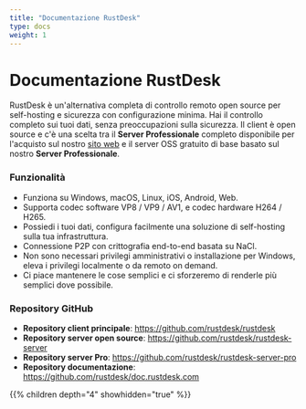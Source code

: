 ```yaml
---
title: "Documentazione RustDesk"
type: docs
weight: 1
---
```


# Documentazione RustDesk

RustDesk è un'alternativa completa di controllo remoto open source per self-hosting e sicurezza con configurazione minima. Hai il controllo completo sui tuoi dati, senza preoccupazioni sulla sicurezza. Il client è open source e c'è una scelta tra il **Server Professionale** completo disponibile per l'acquisto sul nostro [sito web](https://rustdesk.com) e il server OSS gratuito di base basato sul nostro **Server Professionale**.

### Funzionalità
- Funziona su Windows, macOS, Linux, iOS, Android, Web.
- Supporta codec software VP8 / VP9 / AV1, e codec hardware H264 / H265.
- Possiedi i tuoi dati, configura facilmente una soluzione di self-hosting sulla tua infrastruttura.
- Connessione P2P con crittografia end-to-end basata su NaCl.
- Non sono necessari privilegi amministrativi o installazione per Windows, eleva i privilegi localmente o da remoto on demand.
- Ci piace mantenere le cose semplici e ci sforzeremo di renderle più semplici dove possibile.

### Repository GitHub
- **Repository client principale**: https://github.com/rustdesk/rustdesk
- **Repository server open source**: https://github.com/rustdesk/rustdesk-server
- **Repository server Pro**: https://github.com/rustdesk/rustdesk-server-pro
- **Repository documentazione**: https://github.com/rustdesk/doc.rustdesk.com

{{% children depth="4" showhidden="true" %}}
